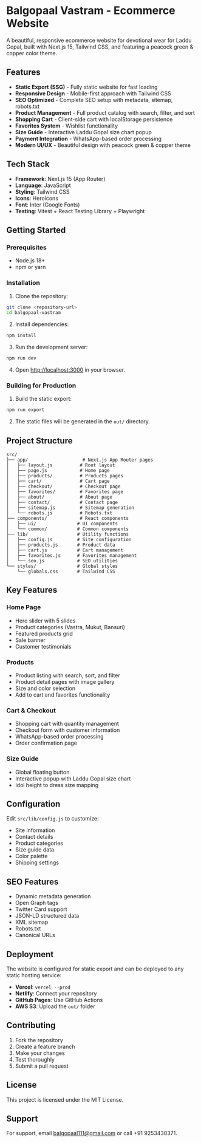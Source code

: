 # Balgopaal Vastram - Ecommerce Website

A beautiful, responsive ecommerce website for devotional wear for Laddu Gopal, built with Next.js 15, Tailwind CSS, and featuring a peacock green & copper color theme.

## Features

- **Static Export (SSG)** - Fully static website for fast loading
- **Responsive Design** - Mobile-first approach with Tailwind CSS
- **SEO Optimized** - Complete SEO setup with metadata, sitemap, robots.txt
- **Product Management** - Full product catalog with search, filter, and sort
- **Shopping Cart** - Client-side cart with localStorage persistence
- **Favorites System** - Wishlist functionality
- **Size Guide** - Interactive Laddu Gopal size chart popup
- **Payment Integration** - WhatsApp-based order processing
- **Modern UI/UX** - Beautiful design with peacock green & copper theme

## Tech Stack

- **Framework**: Next.js 15 (App Router)
- **Language**: JavaScript
- **Styling**: Tailwind CSS
- **Icons**: Heroicons
- **Font**: Inter (Google Fonts)
- **Testing**: Vitest + React Testing Library + Playwright

## Getting Started

### Prerequisites

- Node.js 18+
- npm or yarn

### Installation

1. Clone the repository:

```bash
git clone <repository-url>
cd balgopaal-vastram
```

2. Install dependencies:

```bash
npm install
```

3. Run the development server:

```bash
npm run dev
```

4. Open [http://localhost:3000](http://localhost:3000) in your browser.

### Building for Production

1. Build the static export:

```bash
npm run export
```

2. The static files will be generated in the `out/` directory.

## Project Structure

```
src/
├── app/                    # Next.js App Router pages
│   ├── layout.js          # Root layout
│   ├── page.js            # Home page
│   ├── products/          # Products pages
│   ├── cart/              # Cart page
│   ├── checkout/          # Checkout page
│   ├── favorites/         # Favorites page
│   ├── about/             # About page
│   ├── contact/           # Contact page
│   ├── sitemap.js         # Sitemap generation
│   └── robots.js          # Robots.txt
├── components/            # React components
│   ├── ui/               # UI components
│   └── common/           # Common components
├── lib/                  # Utility functions
│   ├── config.js         # Site configuration
│   ├── products.js       # Product data
│   ├── cart.js           # Cart management
│   ├── favorites.js      # Favorites management
│   └── seo.js            # SEO utilities
└── styles/               # Global styles
    └── globals.css       # Tailwind CSS
```

## Key Features

### Home Page

- Hero slider with 5 slides
- Product categories (Vastra, Mukut, Bansuri)
- Featured products grid
- Sale banner
- Customer testimonials

### Products

- Product listing with search, sort, and filter
- Product detail pages with image gallery
- Size and color selection
- Add to cart and favorites functionality

### Cart & Checkout

- Shopping cart with quantity management
- Checkout form with customer information
- WhatsApp-based order processing
- Order confirmation page

### Size Guide

- Global floating button
- Interactive popup with Laddu Gopal size chart
- Idol height to dress size mapping

## Configuration

Edit `src/lib/config.js` to customize:

- Site information
- Contact details
- Product categories
- Size guide data
- Color palette
- Shipping settings

## SEO Features

- Dynamic metadata generation
- Open Graph tags
- Twitter Card support
- JSON-LD structured data
- XML sitemap
- Robots.txt
- Canonical URLs

## Deployment

The website is configured for static export and can be deployed to any static hosting service:

- **Vercel**: `vercel --prod`
- **Netlify**: Connect your repository
- **GitHub Pages**: Use GitHub Actions
- **AWS S3**: Upload the `out/` folder

## Contributing

1. Fork the repository
2. Create a feature branch
3. Make your changes
4. Test thoroughly
5. Submit a pull request

## License

This project is licensed under the MIT License.

## Support

For support, email balgopaal111@gmail.com or call +91 9253430371.

